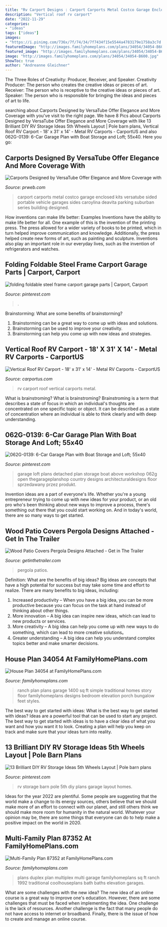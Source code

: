 ```yaml
---
title: "Rv Carport Designs : Carport Carports Metal Costco Garage Enclosed Kits Versatube Sided Portable Vehicle Garages Sides Caroylina Deavita Parking Suburban Series Building Designed"
description: "Vertical roof rv carport"
date: "2022-11-29"
categories:
- "ideas"
tags: ["ideas"]
images:
- "https://i.pinimg.com/736x/7f/74/34/7f7434f15e5544a4783179e1758a3c7d.jpg"
featuredImage: "http://images.familyhomeplans.com/plans/34054/34054-B600.jpg"
featured_image: "http://images.familyhomeplans.com/plans/34054/34054-B600.jpg"
image: "http://images.familyhomeplans.com/plans/34054/34054-B600.jpg"
ShowToc: true
author: "Andreanne Gleichner"
---
```



The Three Roles of Creativity: Producer, Receiver, and Speaker.
Creativity Producer: The person who creates the creative ideas or pieces of art.
Receiver: The person who is receptive to the creative ideas or pieces of art. 
Speaker: The person who is responsible for bringing the ideas and pieces of art to life.

	

		
searching about Carports Designed by VersaTube Offer Elegance and More Coverage with you've visit to the right page. We have 8 Pics about Carports Designed by VersaTube Offer Elegance and More Coverage with like 13 Brilliant DIY RV Storage Ideas 5th Wheels Layout | Pole barn plans, Vertical Roof RV Carport - 18&#039; x 31&#039; x 14&#039; - Metal RV Carports - CarportUS and also 062G-0139: 6-Car Garage Plan with Boat Storage and Loft; 55x40. Here you go:
		
    
## Carports Designed By VersaTube Offer Elegance And More Coverage With

<img loading=lazy src="http://ww1.prweb.com/prfiles/2009/10/01/879974/19WSuburbanSeriesShelter.jpg" onerror="this.onerror=null;this.src='https://tse4.mm.bing.net/th?id=OIP.cYiLIexKzXQcy9Vm5uNTMQHaFL&amp;pid=15.1';" alt="Carports Designed by VersaTube Offer Elegance and More Coverage with">

_Source: prweb.com_

>carport carports metal costco garage enclosed kits versatube sided portable vehicle garages sides caroylina deavita parking suburban series building designed. 

	

How inventions can make life better: Examples
Inventions have the ability to make life better for all. One example of this is the invention of the printing press. The press allowed for a wider variety of books to be printed, which in turn helped improve communication and knowledge. Additionally, the press helped create new forms of art, such as painting and sculpture. Inventions also play an important role in our everyday lives, such as the invention of refrigerators and watches.

    
## Folding Foldable Steel Frame Carport Garage Parts | Carport, Carport

<img loading=lazy src="https://i.pinimg.com/736x/7f/74/34/7f7434f15e5544a4783179e1758a3c7d.jpg" onerror="this.onerror=null;this.src='https://tse1.mm.bing.net/th?id=OIP.QzN3jXnip-B2qRlZ5eKFNAHaHa&amp;pid=15.1';" alt="folding foldable steel frame carport garage parts | Carport, Carport">

_Source: pinterest.com_

>. 

	

Brainstorming: What are some benefits of brainstorming?
1. Brainstorming can be a great way to come up with ideas and solutions.
2. Brainstorming can be used to improve your creativity.
3. Brainstorming can help you come up with new ideas and strategies.

    
## Vertical Roof RV Carport - 18&#039; X 31&#039; X 14&#039; - Metal RV Carports - CarportUS

<img loading=lazy src="https://carportus.com/wp-content/uploads/2018/04/IMG_3191-1-1024x765.jpg" onerror="this.onerror=null;this.src='https://tse3.mm.bing.net/th?id=OIP.sbGYWjKTorLqPg8fED_c8wHaFi&amp;pid=15.1';" alt="Vertical Roof RV Carport - 18&#039; x 31&#039; x 14&#039; - Metal RV Carports - CarportUS">

_Source: carportus.com_

>rv carport roof vertical carports metal. 

	

What is brainstroming?
What is brainstroming? Brainstroming is a term that describes a state of focus in which an individual's thoughts are concentrated on one specific topic or object. It can be described as a state of concentration where an individual is able to think clearly and with deep understanding.

    
## 062G-0139: 6-Car Garage Plan With Boat Storage And Loft; 55x40

<img loading=lazy src="https://i.pinimg.com/736x/07/55/c6/0755c64f80fcdd5aa3d56bcc0dba8d1e.jpg" onerror="this.onerror=null;this.src='https://tse2.mm.bing.net/th?id=OIP.jm3uRT6zufMoKNTD05lLAgHaFj&amp;pid=15.1';" alt="062G-0139: 6-Car Garage Plan with Boat Storage and Loft; 55x40">

_Source: pinterest.com_

>garage loft plans detached plan storage boat above workshop 062g open thegarageplanshop country designs architecturaldesigns floor sprzedawany przez produkt. 

	

Invention ideas are a part of everyone's life. Whether you're a young entrepreneur trying to come up with new ideas for your product, or an old pro who's been thinking about new ways to improve a process, there's something out there that you could start working on. And in today's world, there are so many ways to get started.

    
## Wood Patio Covers Pergola Designs Attached - Get In The Trailer

<img loading=lazy src="https://cdn.getinthetrailer.com/wp-content/uploads/wood-patio-covers-pergola-designs-attached_617070.jpg" onerror="this.onerror=null;this.src='https://tse4.mm.bing.net/th?id=OIP.HZ3_CE0BYqeJYnL-fFJqeQHaEc&amp;pid=15.1';" alt="Wood Patio Covers Pergola Designs Attached - Get in The Trailer">

_Source: getinthetrailer.com_

>pergola patios. 

	

Definition: What are the benefits of big ideas?
Big ideas are concepts that have a high potential for success but may take some time and effort to realize. There are many benefits to big ideas, including: 
1. Increased productivity – When you have a big idea, you can be more productive because you can focus on the task at hand instead of thinking about other things. 
2. More innovation – A big idea can inspire new ideas, which can lead to new products or services. 
3. More creativity – A big idea can help you come up with new ways to do something, which can lead to more creative solutions。 
4. Greater understanding – A big idea can help you understand complex topics better and make smarter decisions.

    
## House Plan 34054 At FamilyHomePlans.com

<img loading=lazy src="http://images.familyhomeplans.com/plans/34054/34054-B600.jpg" onerror="this.onerror=null;this.src='https://tse2.mm.bing.net/th?id=OIP._GjR5S_8EQqtoIUWW4BxkAHaFH&amp;pid=15.1';" alt="House Plan 34054 at FamilyHomePlans.com">

_Source: familyhomeplans.com_

>ranch plan plans garage 1400 sq ft simple traditional homes story floor familyhomeplans designs bedroom elevation porch bungalow feet styles. 

	

The best way to get started with ideas: What is the best way to get started with ideas?
Ideas are a powerful tool that can be used to start any project. The best way to get started with ideas is to have a clear idea of what you want and how you want it to look. Creating a plan will help you keep on track and make sure that your ideas turn into reality.

    
## 13 Brilliant DIY RV Storage Ideas 5th Wheels Layout | Pole Barn Plans

<img loading=lazy src="https://i.pinimg.com/736x/39/a3/c5/39a3c595c75aa6dac86acc1eed8f92f2.jpg" onerror="this.onerror=null;this.src='https://tse4.mm.bing.net/th?id=OIP.k2nY27heZqLzsT5lrvO5ugHaFj&amp;pid=15.1';" alt="13 Brilliant DIY RV Storage Ideas 5th Wheels Layout | Pole barn plans">

_Source: pinterest.com_

>rv storage barn pole 5th diy plans garage layout homes. 

	

Ideas for the year 2022 are plentiful. Some people are suggesting that the world make a change to its energy sources, others believe that we should make more of an effort to connect with our planet, and still others think we should make more room for humanity in the natural world. Whatever your opinion may be, there are some things that everyone can do to help make a positive impact on the world in 2020.

    
## Multi-Family Plan 87352 At FamilyHomePlans.com

<img loading=lazy src="http://images.familyhomeplans.com/plans/87352/87352-B600.jpg" onerror="this.onerror=null;this.src='https://tse3.mm.bing.net/th?id=OIP.rh9n4D0XG1yCJG2dhUVyoQHaFF&amp;pid=15.1';" alt="Multi-Family Plan 87352 at FamilyHomePlans.com">

_Source: familyhomeplans.com_

>plans duplex plan multiplex multi garage familyhomeplans sq ft ranch 1992 traditional coolhouseplans bath baths elevation garages. 

	

What are some challenges with the new idea?
The new idea of an online course is a great way to improve one's education. However, there are some challenges that must be faced when implementing the idea. One challenge is the lack of resources. Another challenge is the fact that many people do not have access to internet or broadband. Finally, there is the issue of how to create and manage an online course.

